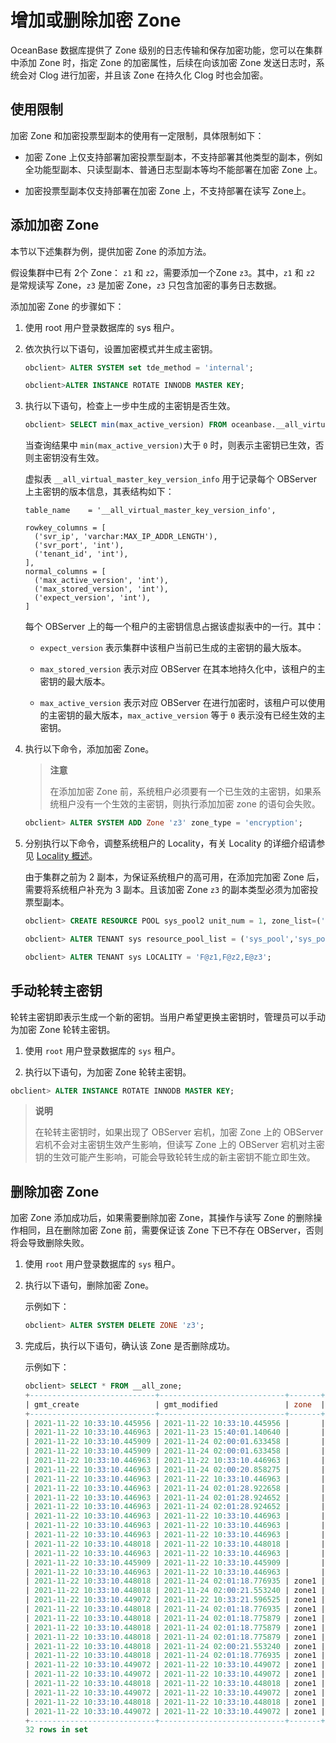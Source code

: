 # 增加或删除加密 Zone

OceanBase 数据库提供了 Zone 级别的日志传输和保存加密功能，您可以在集群中添加 Zone 时，指定 Zone 的加密属性，后续在向该加密 Zone 发送日志时，系统会对 Clog 进行加密，并且该 Zone 在持久化 Clog 时也会加密。

## 使用限制

加密 Zone 和加密投票型副本的使用有一定限制，具体限制如下：

* 加密 Zone 上仅支持部署加密投票型副本，不支持部署其他类型的副本，例如全功能型副本、只读型副本、普通日志型副本等均不能部署在加密 Zone 上。

* 加密投票型副本仅支持部署在加密 Zone 上，不支持部署在读写 Zone上。

## 添加加密 Zone

本节以下述集群为例，提供加密 Zone 的添加方法。

假设集群中已有 2个 Zone： `z1` 和 `z2`，需要添加一个Zone `z3`。其中，`z1` 和 `z2` 是常规读写 Zone，`z3` 是加密 Zone，`z3` 只包含加密的事务日志数据。

添加加密 Zone 的步骤如下：

1. 使用 root 用户登录数据库的 sys 租户。

2. 依次执行以下语句，设置加密模式并生成主密钥。

   ```sql
   obclient> ALTER SYSTEM set tde_method = 'internal';
   
   obclient>ALTER INSTANCE ROTATE INNODB MASTER KEY;
   ```

3. 执行以下语句，检查上一步中生成的主密钥是否生效。

   ```sql
   obclient> SELECT min(max_active_version) FROM oceanbase.__all_virtual_master_key_version_info WHERE tenant_id = 1;
   ```

   当查询结果中 `min(max_active_version)`大于 `0` 时，则表示主密钥已生效，否则主密钥没有生效。

   虚拟表 `__all_virtual_master_key_version_info` 用于记录每个 OBServer 上主密钥的版本信息，其表结构如下：

   ```code
   table_name    = '__all_virtual_master_key_version_info',
   
   rowkey_columns = [
     ('svr_ip', 'varchar:MAX_IP_ADDR_LENGTH'),
     ('svr_port', 'int'),
     ('tenant_id', 'int'),
   ],
   normal_columns = [
     ('max_active_version', 'int'),
     ('max_stored_version', 'int'),
     ('expect_version', 'int'),
   ]
   ```

   每个 OBServer 上的每一个租户的主密钥信息占据该虚拟表中的一行。其中：
   * `expect_version` 表示集群中该租户当前已生成的主密钥的最大版本。

   * `max_stored_version` 表示对应 OBServer 在其本地持久化中，该租户的主密钥的最大版本。

   * `max_active_version` 表示对应 OBServer 在进行加密时，该租户可以使用的主密钥的最大版本，`max_active_version` 等于 `0` 表示没有已经生效的主密钥。

4. 执行以下命令，添加加密 Zone。

   >**注意**
   >
   >在添加加密 Zone 前，系统租户必须要有一个已生效的主密钥，如果系统租户没有一个生效的主密钥，则执行添加加密 zone 的语句会失败。

   ```sql
   obclient> ALTER SYSTEM ADD Zone 'z3' zone_type = 'encryption';
   ```

5. 分别执行以下命令，调整系统租户的 Locality，有关 Locality 的详细介绍请参见 [Locality 概述](../../../7.distributed-storage-management/5.locality-management-1/1.locality-overview.md)。

   由于集群之前为 2 副本，为保证系统租户的高可用，在添加完加密 Zone 后，需要将系统租户补充为 3 副本。且该加密 Zone `z3` 的副本类型必须为加密投票型副本。

   ```sql
   obclient> CREATE RESOURCE POOL sys_pool2 unit_num = 1, zone_list=('z3'), unit='sys_unit_config';
   
   obclient> ALTER TENANT sys resource_pool_list = ('sys_pool','sys_pool2');
   
   obclient> ALTER TENANT sys LOCALITY = 'F@z1,F@z2,E@z3';
   ```

## 手动轮转主密钥

轮转主密钥即表示生成一个新的密钥。当用户希望更换主密钥时，管理员可以手动为加密 Zone 轮转主密钥。

1. 使用 `root` 用户登录数据库的 `sys` 租户。

2. 执行以下语句，为加密 Zone 轮转主密钥。

```sql
obclient> ALTER INSTANCE ROTATE INNODB MASTER KEY;
```

>**说明**
>
>在轮转主密钥时，如果出现了 OBServer 宕机，加密 Zone 上的 OBServer 宕机不会对主密钥生效产生影响，但读写 Zone 上的 OBServer 宕机对主密钥的生效可能产生影响，可能会导致轮转生成的新主密钥不能立即生效。

## 删除加密 Zone

加密 Zone 添加成功后，如果需要删除加密 Zone，其操作与读写 Zone 的删除操作相同，且在删除加密 Zone 前，需要保证该 Zone 下已不存在 OBServer，否则将会导致删除失败。

1. 使用 `root` 用户登录数据库的 `sys` 租户。

2. 执行以下语句，删除加密 Zone。

   示例如下：

   ```sql
   obclient> ALTER SYSTEM DELETE ZONE 'z3';
   ```

3. 完成后，执行以下语句，确认该 Zone 是否删除成功。

   示例如下：

   ```sql
   obclient> SELECT * FROM __all_zone;
   +----------------------------+----------------------------+-------+--------------------------+------------------+--------------+
   | gmt_create                 | gmt_modified               | zone  | name                     | value            | info         |
   +----------------------------+----------------------------+-------+--------------------------+------------------+--------------+
   | 2021-11-22 10:33:10.445956 | 2021-11-22 10:33:10.445956 |       | cluster                  |                0 | test321_0930 |
   | 2021-11-22 10:33:10.446963 | 2021-11-23 15:40:01.140640 |       | config_version           | 1637653201137839 |              |
   | 2021-11-22 10:33:10.445909 | 2021-11-24 02:00:01.633458 |       | frozen_time              | 1637690410847191 |              |
   | 2021-11-22 10:33:10.445909 | 2021-11-24 02:00:01.633458 |       | frozen_version           |                4 |              |
   | 2021-11-22 10:33:10.446963 | 2021-11-22 10:33:10.446963 |       | gc_schema_version        |                0 |              |
   | 2021-11-22 10:33:10.446963 | 2021-11-24 02:00:20.858275 |       | global_broadcast_version |                4 |              |
   | 2021-11-22 10:33:10.446963 | 2021-11-22 10:33:10.446963 |       | is_merge_error           |                0 |              |
   | 2021-11-22 10:33:10.446963 | 2021-11-24 02:01:28.922658 |       | last_merged_version      |                4 |              |
   | 2021-11-22 10:33:10.446963 | 2021-11-24 02:01:28.924652 |       | lease_info_version       | 1637690488921414 |              |
   | 2021-11-22 10:33:10.446963 | 2021-11-24 02:01:28.924652 |       | merge_status             |                0 | IDLE         |
   | 2021-11-22 10:33:10.446963 | 2021-11-22 10:33:10.446963 |       | privilege_version        |                0 |              |
   | 2021-11-22 10:33:10.446963 | 2021-11-22 10:33:10.446963 |       | proposal_frozen_version  |                1 |              |
   | 2021-11-22 10:33:10.446963 | 2021-11-22 10:33:10.446963 |       | snapshot_gc_ts           |                0 |              |
   | 2021-11-22 10:33:10.448018 | 2021-11-22 10:33:10.448018 |       | storage_format_version   |                4 |              |
   | 2021-11-22 10:33:10.446963 | 2021-11-22 10:33:10.446963 |       | time_zone_info_version   |                0 |              |
   | 2021-11-22 10:33:10.445909 | 2021-11-22 10:33:10.445909 |       | try_frozen_version       |                1 |              |
   | 2021-11-22 10:33:10.446963 | 2021-11-22 10:33:10.446963 |       | warm_up_start_time       |                0 |              |
   | 2021-11-22 10:33:10.448018 | 2021-11-24 02:01:18.776935 | zone1 | all_merged_version       |                4 |              |
   | 2021-11-22 10:33:10.448018 | 2021-11-24 02:00:21.553240 | zone1 | broadcast_version        |                4 |              |
   | 2021-11-22 10:33:10.449072 | 2021-11-22 10:33:21.596525 | zone1 | idc                      |                0 | HZ0          |
   | 2021-11-22 10:33:10.448018 | 2021-11-24 02:01:18.776935 | zone1 | is_merge_timeout         |                0 |              |
   | 2021-11-22 10:33:10.448018 | 2021-11-24 02:01:18.775879 | zone1 | is_merging               |                0 |              |
   | 2021-11-22 10:33:10.448018 | 2021-11-24 02:01:18.775879 | zone1 | last_merged_time         | 1637690478775672 |              |
   | 2021-11-22 10:33:10.448018 | 2021-11-24 02:01:18.775879 | zone1 | last_merged_version      |                4 |              |
   | 2021-11-22 10:33:10.448018 | 2021-11-24 02:00:21.553240 | zone1 | merge_start_time         | 1637690421552453 |              |
   | 2021-11-22 10:33:10.448018 | 2021-11-24 02:01:18.776935 | zone1 | merge_status             |                0 | IDLE         |
   | 2021-11-22 10:33:10.449072 | 2021-11-22 10:33:10.449072 | zone1 | recovery_status          |                0 | NORMAL       |
   | 2021-11-22 10:33:10.449072 | 2021-11-22 10:33:10.449072 | zone1 | region                   |                0 | HANGZHOU     |
   | 2021-11-22 10:33:10.448018 | 2021-11-22 10:33:10.448018 | zone1 | status                   |                2 | ACTIVE       |
   | 2021-11-22 10:33:10.449072 | 2021-11-22 10:33:10.449072 | zone1 | storage_type             |                0 | LOCAL        |
   | 2021-11-22 10:33:10.448018 | 2021-11-22 10:33:10.448018 | zone1 | suspend_merging          |                0 |              |
   | 2021-11-22 10:33:10.449072 | 2021-11-22 10:33:10.449072 | zone1 | zone_type                |                0 | ReadWrite    |
   +----------------------------+----------------------------+-------+--------------------------+------------------+--------------+
   32 rows in set
   ```
